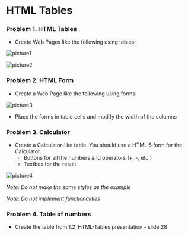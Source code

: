 HTML Tables
===========

### Problem 1. HTML Tables
*	Create Web Pages like the following using tables:

![picture1](https://cloud.githubusercontent.com/assets/3619393/7002979/ae5d2178-dc5b-11e4-8a15-2d8a574ba5b9.png)

![picture2](https://cloud.githubusercontent.com/assets/3619393/7002980/afb04c76-dc5b-11e4-917f-4e8fe696cf57.png)

### Problem 2. HTML Form
*	Create a Web Page like the following using forms:

![picture3](https://cloud.githubusercontent.com/assets/3619393/7002981/b2a274b8-dc5b-11e4-9868-68675b7d328e.png)

*   Place the forms in table cells and modify the width of the columns

### Problem 3. Calculator
*	Create a Calculator-like table. You should use a HTML 5 form for the Calculator.
	*	Buttons for all the numbers and operators (+, -, etc.)
	*	Textbox for the result

![picture4](https://cloud.githubusercontent.com/assets/3619393/7002982/b3d1f3c2-dc5b-11e4-89ed-a3b2e52f32b9.png)

_Note: Do not make the same styles as the example_

_Note: Do not implement functionalities_

### Problem 4. Table of numbers

*   Create the table from 1.2_HTML-Tables presentation - slide 28
